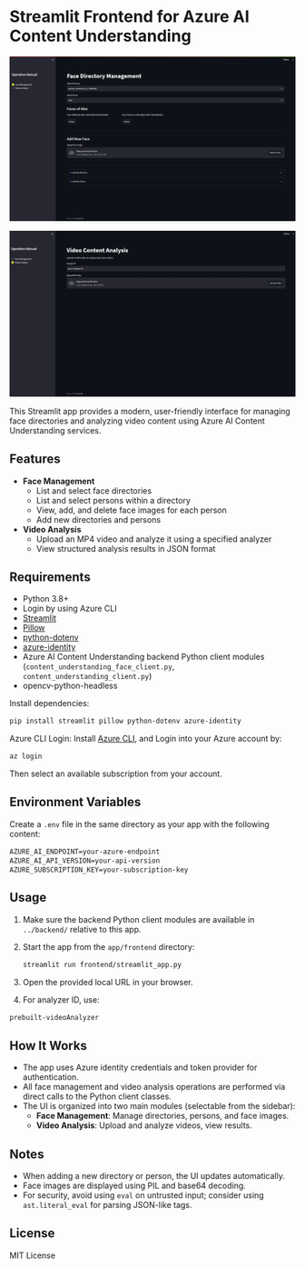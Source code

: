 # Streamlit Frontend for Azure AI Content Understanding


![Face Management UI](images/screenshot-face-management.png)

![Video Analysis UI](images/screenshot-video-analysis.png)

This Streamlit app provides a modern, user-friendly interface for managing face directories and analyzing video content using Azure AI Content Understanding services.

## Features

- **Face Management**
  - List and select face directories
  - List and select persons within a directory
  - View, add, and delete face images for each person
  - Add new directories and persons
- **Video Analysis**
  - Upload an MP4 video and analyze it using a specified analyzer
  - View structured analysis results in JSON format

## Requirements

- Python 3.8+
- Login by using Azure CLI
- [Streamlit](https://streamlit.io/)
- [Pillow](https://pillow.readthedocs.io/)
- [python-dotenv](https://pypi.org/project/python-dotenv/)
- [azure-identity](https://pypi.org/project/azure-identity/)
- Azure AI Content Understanding backend Python client modules (`content_understanding_face_client.py`, `content_understanding_client.py`)
- opencv-python-headless

Install dependencies:

```sh
pip install streamlit pillow python-dotenv azure-identity
```

Azure CLI Login:
Install [Azure CLI](https://aka.ms/azure-cli), and Login into your Azure account by:

```sh
az login
```

Then select an available subscription from your account.


## Environment Variables

Create a `.env` file in the same directory as your app with the following content:

```
AZURE_AI_ENDPOINT=your-azure-endpoint
AZURE_AI_API_VERSION=your-api-version
AZURE_SUBSCRIPTION_KEY=your-subscription-key
```

## Usage

1. Make sure the backend Python client modules are available in `../backend/` relative to this app.
2. Start the app from the `app/frontend` directory:

   ```sh
   streamlit run frontend/streamlit_app.py
   ```

3. Open the provided local URL in your browser.

4. For analyzer ID, use: 
  ``` sh
  prebuilt-videoAnalyzer
  ```

## How It Works

- The app uses Azure identity credentials and token provider for authentication.
- All face management and video analysis operations are performed via direct calls to the Python client classes.
- The UI is organized into two main modules (selectable from the sidebar):
  - **Face Management**: Manage directories, persons, and face images.
  - **Video Analysis**: Upload and analyze videos, view results.

## Notes

- When adding a new directory or person, the UI updates automatically.
- Face images are displayed using PIL and base64 decoding.
- For security, avoid using `eval` on untrusted input; consider using `ast.literal_eval` for parsing JSON-like tags.

## License

MIT License
